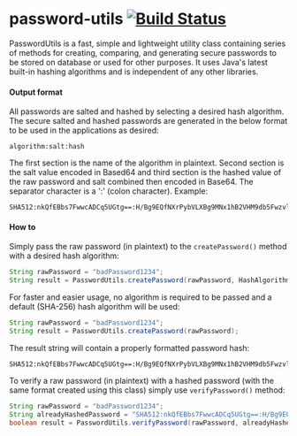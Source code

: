 # password-utils [![Build Status](https://travis-ci.org/farbodsafaei/password-utils.svg?branch=master)](https://travis-ci.org/farbodsafaei/password-utils)

PasswordUtils is a fast, simple and lightweight utility class containing series of methods for creating, comparing, and generating secure passwords to be stored on database or used for other purposes. It uses Java's latest built-in hashing algorithms and is independent of any other libraries.

#### Output format

All passwords are salted and hashed by selecting a desired hash algorithm. The secure salted and hashed passwords are generated in the below format to be used in the applications as desired:

```
algorithm:salt:hash
```

The first section is the name of the algorithm in plaintext. Second section is the salt value encoded in Based64 and third section is the hashed value of the raw password and salt combined then encoded in Base64. The separator character is a ':' (colon character). Example:

```
SHA512:nkQfEBbs7FwwcADCq5UGtg==:H/Bg9EQfNXrPybVLXBg9MNx1hB2VHM9db5Fwzvlx3i1k53lOEJM9eTofCkMBddQEzRd9sNDCACZZsflh42IyCw==
```

#### How to

Simply pass the raw password (in plaintext) to the ```createPassword()``` method with a desired hash algorithm:

```java
String rawPassword = "badPassword1234";
String result = PasswordUtils.createPassword(rawPassword, HashAlgorithm.SHA512);
```

For faster and easier usage, no algorithm is required to be passed and a default (SHA-256) hash algorithm will be used:
  
```java
String rawPassword = "badPassword1234";
String result = PasswordUtils.createPassword(rawPassword);
```

The result string will contain a properly formatted password hash:  

```
SHA512:nkQfEBbs7FwwcADCq5UGtg==:H/Bg9EQfNXrPybVLXBg9MNx1hB2VHM9db5Fwzvlx3i1k53lOEJM9eTofCkMBddQEzRd9sNDCACZZsflh42IyCw==
```

To verify a raw password (in plaintext) with a hashed password (with the same format created using this class) simply use ```verifyPassword()``` method:

```java
String rawPassword = "badPassword1234";
String alreadyHashedPassword = "SHA512:nkQfEBbs7FwwcADCq5UGtg==:H/Bg9EQfNXrPybVLXBg9MNx1hB2VHM9db5Fwzvlx3i1k53lOEJM9eTofCkMBddQEzRd9sNDCACZZsflh42IyCw==";
boolean result = PasswordUtils.verifyPassword(rawPassword, alreadyHashedPassword);
```
